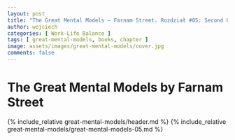 ```yaml
---
layout: post
title: "The Great Mental Models — Farnam Street. Rozdział #05: Second Order Thinking"
author: wojciech
categories: [ Work-Life Balance ]
tags: [ great-mental-models, books, chapter ]
image: assets/images/great-mental-models/cover.jpg
comments: false
---
```


# The Great Mental Models by Farnam Street

{% include_relative great-mental-models/header.md %}
{% include_relative great-mental-models/great-mental-models-05.md %}
